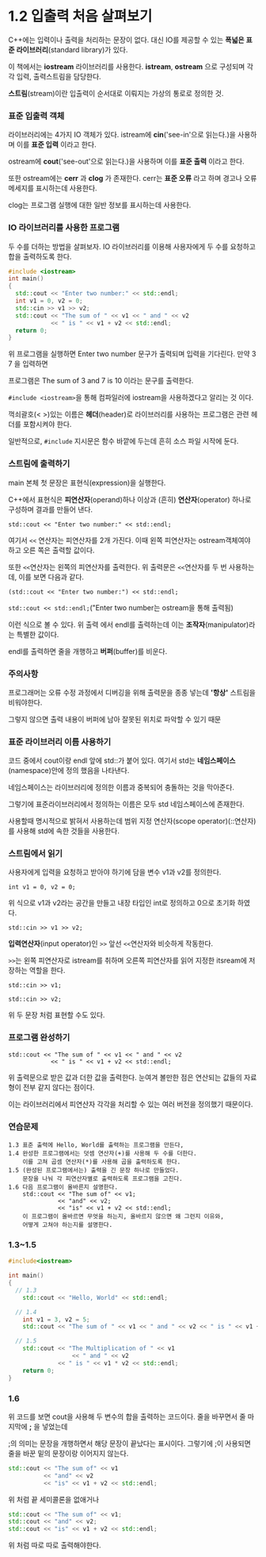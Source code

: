 # 1.2 입출력 처음 살펴보기
C++에는 입력이나 출력을 처리하는 문장이 없다. 대신 IO를 제공할 수 있는 __폭넓은 표준 라이브러리__(standard library)가 있다.

이 책에서는 __iostream__ 라이브러리를 사용한다. __istream__, __ostream__ 으로 구성되며 각각 입력, 출력스트림을 담당한다.

__스트림__(stream)이란 입출력이 순서대로 이뤄지는 가상의 통로로 정의한 것.


### 표준 입출력 객체
라이브러리에는 4가지 IO 객체가 있다. istream에 __cin__('see-in'으로 읽는다.)을 사용하며 이를 __표준 입력__ 이라고 한다.

ostream에 __cout__('see-out'으로 읽는다.)을 사용하며 이를 __표준 출력__ 이라고 한다.

또한 ostream에는 __cerr__ 과 __clog__ 가 존재한다. cerr는 __표준 오류__ 라고 하며 경고나 오류 메세지를 표시하는데 사용한다.

clog는 프로그램 실행에 대한 일반 정보를 표시하는데 사용한다.


### IO 라이브러리를 사용한 프로그램
두 수를 더하는 방법을 살펴보자. IO 라이브러리를 이용해 사용자에게 두 수를 요청하고 합을 출력하도록 한다.
```c++
#include <iostream>
int main()
{
  std::cout << "Enter two number:" << std::endl;
  int v1 = 0, v2 = 0;
  std::cin >> v1 >> v2;
  std::cout << "The sum of " << v1 << " and " << v2
            << " is " << v1 + v2 << std::endl;
  return 0;
}
```
위 프로그램을 실행하면 Enter two number 문구가 출력되며 입력을 기다린다. 만약 3 7 을 입력하면

프로그램은 The sum of 3 and 7 is 10 이라는 문구를 출력한다.

```#include <iostream>```을 통해 컴파일러에 iostream을 사용하겠다고 알리는 것 이다.

꺽쇠괄호(< >)있는 이름은 __헤더__(header)로 라이브러리를 사용하는 프로그램은 관련 헤더를 포함시켜야 한다.

일반적으로, ```#include``` 지시문은 함수 바깥에 두는데 흔히 소스 파일 시작에 둔다.


### 스트림에 출력하기
main 본체 첫 문장은 표현식(expression)을 실행한다.

C++에서 표현식은 __피연산자__(operand)하나 이상과 (흔히) __연산자__(operator) 하나로 구성하며 결과를 만들어 낸다.

``` std::cout << "Enter two number:" << std::endl; ```

여기서 ```<<``` 연산자는 피연산자를 2개 가진다. 이때 왼쪽 피연산자는 ostream객체여야 하고 오른 쪽은 출력할 값이다.

또한 ```<<```연산자는 왼쪽의 피연산자를 출력한다. 위 출력문은 ```<<```연산자를 두 번 사용하는데, 이를 보면 다음과 같다.

```(std::cout << "Enter two number:") << std::endl;```

```std::cout << std::endl;```("Enter two number는 ostream을 통해 출력됨)

이런 식으로 볼 수 있다. 위 출력 에서 endl를 출력하는데 이는 __조작자__(manipulator)라는 특별한 값이다.

endl를 출력하면 줄을 개행하고 __버퍼__(buffer)를 비운다.


### 주의사항
프로그래머는 오류 수정 과정에서 디버깅을 위해 출력문을 종종 넣는데 __'항상'__ 스트림을 비워야한다.

그렇지 않으면 출력 내용이 버퍼에 남아 잘못된 위치로 파악할 수 있기 때문


### 표준 라이브러리 이름 사용하기
코드 중에서 cout이랑 endl 앞에 std::가 붙어 있다. 여기서 std는 __네임스페이스__(namespace)안에 정의 했음을 나타낸다.

네임스페이스는 라이브러리에 정의한 이름과 중복되어 충돌하는 것을 막아준다.

그렇기에 표준라이브러리에서 정의하는 이름은 모두 std 네임스페이스에 존재한다.

사용할때 명시적으로 밝혀서 사용하는데 범위 지정 연산자(scope operator)(::연산자)를 사용해 std에 속한 것들을 사용한다.


### 스트림에서 읽기
사용자에게 입력을 요청하고 받아야 하기에 담을 변수 v1과 v2를 정의한다.

```int v1 = 0, v2 = 0;```

위 식으로 v1과 v2라는 공간을 만들고 내장 타입인 int로 정의하고 0으로 초기화 하였다.

```std::cin >> v1 >> v2;```

 __입력연산자__(input operator)인 ```>>``` 앞선 ```<<```연산자와 비슷하게 작동한다.

```>>```는 왼쪽 피연산자로 istream를 취하며 오른쪽 피연산자를 읽어 지정한 itsream에 저장하는 역할을 한다.

```std::cin >> v1;```

```std::cin >> v2;```

위 두 문장 처럼 표현할 수도 있다.

### 프로그램 완성하기
```
std::cout << "The sum of " << v1 << " and " << v2
            << " is " << v1 + v2 << std::endl;
```

위 출력문으로 받은 값과 더한 값을 출력한다. 눈여겨 볼만한 점은 연산되는 값들의 자료형이 전부 같지 않다는 점이다.

이는 라이브러리에서 피연산자 각각을 처리할 수 있는 여러 버전을 정의했기 때문이다.

### 연습문제
```
1.3 표준 출력에 Hello, World를 출력하는 프로그램을 만든다,
1.4 완성한 프로그램에서는 덧셈 연산자(+)를 사용해 두 수를 더한다.
    이를 고쳐 곱셈 연산자(*)를 사용해 곱을 출력하도록 한다.
1.5 (완성된 프로그램에서는) 출력을 긴 문장 하나로 만들었다.
    문장을 나눠 각 피연산자별로 출력하도록 프로그램을 고친다.
1.6 다음 프로그램이 올바른지 설명한다.
    std::cout << "The sum of" << v1;
              << "and" << v2;
              << "is" << v1 + v2 << std::endl;
    이 프로그램이 올바르면 무엇을 하는지, 올바르지 않으면 왜 그런지 이유와,
    어떻게 고쳐야 하는지를 설명한다.
```
### 1.3~1.5
```c++
#include<iostream>

int main()
{
  // 1.3
	std::cout << "Hello, World" << std::endl;

  // 1.4
	int v1 = 3, v2 = 5;
	std::cout << "The sum of " << v1 << " and " << v2 << " is " << v1 + v2 << std::endl;

  // 1.5
	std::cout << "The Multiplication of " << v1
                  << " and " << v2
	       	  << " is " << v1 * v2 << std::endl;
	return 0;
}
```

### 1.6
위 코드를 보면 cout을 사용해 두 변수의 합을 출력하는 코드이다. 줄을 바꾸면서 줄 마지막에 __;__ 을 넣었는데

;의 의미는 문장을 개행하면서 해당 문장이 끝났다는 표시이다. 그렇기에 ;이 사용되면 줄을 바꾼 밑의 문장이랑 이어지지 않는다.

```c++
std::cout << "The sum of" << v1
          << "and" << v2
          << "is" << v1 + v2 << std::endl;
```

위 처럼 끝 세미콜론을 없애거나

```c++
std::cout << "The sum of" << v1;
std::cout << "and" << v2;
std::cout << "is" << v1 + v2 << std::endl;
```

위 처럼 따로 따로 출력해야한다.
